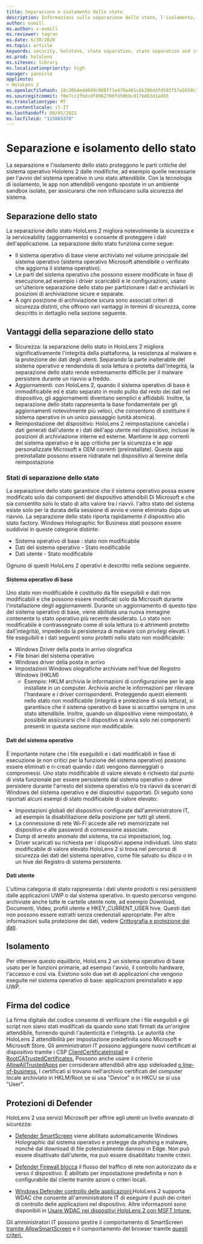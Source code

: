 ```yaml
---
title: Separazione e isolamento dello stato
description: Informazioni sulla separazione dello stato, l'isolamento, la firma del codice e le applicazioni defender HoloLens 2 dispositivo di realtà mista.
author: evmill
ms.author: v-evmill
ms.reviewer: tagran
ms.date: 6/30/2020
ms.topic: article
keywords: security, hololens, state separation, state separation and isolation, hololens 2, hololens2 security, security overview, security architecture, architecture, hololens 2 architecture
ms.prod: hololens
ms.sitesec: library
ms.localizationpriority: high
manager: yannisle
appliesto:
- HoloLens 2
ms.openlocfilehash: 18c30b4edd649c088f71e479a401c8b286ddfd592f57a5659c3c15b3ec9c854f
ms.sourcegitcommit: f8e7cc2fbdcdf8962700fd50b9c017bd83d1ad65
ms.translationtype: MT
ms.contentlocale: it-IT
ms.lasthandoff: 08/05/2021
ms.locfileid: "115665370"
---
```

# <a name="state-separation-and-isolation"></a>Separazione e isolamento dello stato

La separazione e l'isolamento dello stato proteggono le parti critiche del sistema operativo Hololens 2 dalle modifiche, ad esempio quelle necessarie per l'avvio del sistema operativo in uno stato attendibile. Con la tecnologia di isolamento, le app non attendibili vengono spostate in un ambiente sandbox isolato, per assicurarsi che non influiscano sulla sicurezza del sistema.

## <a name="state-separation"></a>Separazione dello stato

La separazione dello stato HoloLens 2 migliora notevolmente la sicurezza e la serviceability (aggiornamento) e consente di proteggere i dati dell'applicazione.  La separazione dello stato funziona come segue:
  * Il sistema operativo di base viene archiviato nel volume principale del sistema operativo (sistema operativo Microsoft attendibile o verificato che aggiorna il sistema operativo).
  * Le parti del sistema operativo che possono essere modificate in fase di esecuzione,ad esempio i driver scaricabili e le configurazioni, usano un'ulteriore separazione dello stato per partizionare i dati e archiviarli in posizioni di archiviazione sicure e separate.
  * A ogni posizione di archiviazione sicura sono associati criteri di sicurezza distinti, che offrono vari vantaggi in termini di sicurezza, come descritto in dettaglio nella sezione seguente.

## <a name="state-separation-benefits"></a>Vantaggi della separazione dello stato

  * Sicurezza: la separazione dello stato in HoloLens 2 migliora significativamente l'integrità della piattaforma, la resistenza al malware e la protezione dei dati degli utenti. Separando la parte inalterabile del sistema operativo e rendendola di sola lettura o protetta dall'integrità, la separazione dello stato rende estremamente difficile per il malware persistere durante un riavvio a freddo. 
  * Aggiornamenti: con HoloLens 2, quando il sistema operativo di base è immodificabile ed è stato separato in modo pulito dal resto dei dati nel dispositivo, gli aggiornamenti diventano semplici e affidabili.  Inoltre, la separazione dello stato rappresenta la base fondamentale per gli aggiornamenti notevolmente più veloci, che consentono di sostituire il sistema operativo in un unico passaggio (unità atomica).
  * Reimpostazione del dispositivo: HoloLens 2 reimpostazione cancella i dati generati dall'utente e i dati dell'app utente nel dispositivo, incluse le posizioni di archiviazione interne ed esterne. Mantiene le app correnti del sistema operativo e le app critiche per la sicurezza e le app personalizzate Microsoft e OEM correnti (preinstallate). Queste app preinstallate possono essere riidratate nel dispositivo al termine della reimpostazione

### <a name="state-separation-states"></a>Stati di separazione dello stato

La separazione dello stato garantisce che il sistema operativo possa essere modificato solo dai componenti del dispositivo attendibili Di Microsoft e che sia consentito solo lo stato di alto valore tra i riavvii. l'altro stato del sistema esiste solo per la durata della sessione di avvio e viene eliminato dopo un riavvio. La separazione dello stato riporta rapidamente il dispositivo allo stato factory. Windows Holographic for Business stati possono essere suddivisi in queste categorie distinte:
  * Sistema operativo di base : stato non modificabile
  * Dati del sistema operativo - Stato modificabile 
  * Dati utente - Stato modificabile

Ognuno di questi HoloLens 2 operativi è descritto nella sezione seguente.

#### <a name="core-operating-system"></a>Sistema operativo di base

Uno stato non modificabile è costituito da file eseguibili e dati non modificabili e che possono essere modificati solo da Microsoft durante l'installazione degli aggiornamenti. Durante un aggiornamento di questo tipo del sistema operativo di base, viene abilitata una nuova immagine contenente lo stato operativo più recente desiderato.
Lo stato non modificabile è contrassegnato come di sola lettura (o è altrimenti protetto dall'integrità), impedendo la persistenza di malware con privilegi elevati. I file eseguibili e i dati seguenti sono protetti nello stato non modificabile:
  * Windows Driver della posta in arrivo olografica
  * File binari del sistema operativo
  * Windows driver della posta in arrivo
  * Impostazioni Windows olografiche archiviate nell'hive del Registro Windows (HKLM)
    * Esempio: HKLM archivia le informazioni di configurazione per le app installate in un computer. Archivia anche le informazioni per rilevare l'hardware e i driver corrispondenti.
Proteggendo questi elementi nello stato non modificabile (integrità e protezione di sola lettura), si garantisce che il sistema operativo di base si accattivi sempre in uno stato attendibile. Inoltre, quando un dispositivo viene reimpostato, è possibile assicurarsi che il dispositivo si avvia solo nei componenti presenti in questa sezione non modificabile. 

#### <a name="operating-system-data"></a>Dati del sistema operativo 

È importante notare che i file eseguibili e i dati modificabili in fase di esecuzione (e non critici per la funzione del sistema operativo) possono essere eliminati e ri-creati quando i dati vengono danneggiati o compromessi. Uno stato modificabile di valore elevato è richiesto dal punto di vista funzionale per essere persistente dal sistema operativo o deve persistere durante l'arresto del sistema operativo e/o tra riavvii da scenari di Windows del sistema operativo e dei dispositivi supportati. Di seguito sono riportati alcuni esempi di stato modificabile di valore elevato:
  * Impostazioni globali del dispositivo configurate dall'amministratore IT, ad esempio la disabilitazione della posizione per tutti gli utenti.
  * La connessione di rete Wi-Fi accede alle reti memorizzate nel dispositivo e alle password di connessione associate.
  * Dump di arresto anomalo del sistema, tra cui impostazioni, log.
  * Driver scaricati su richiesta per i dispositivi appena individuati.
Uno stato modificabile di valore elevato HoloLens 2 si trova nel percorso di sicurezza dei dati del sistema operativo, come file salvato su disco o in un hive del Registro di sistema persistente.

#### <a name="user-data"></a>Dati utente

L'ultima categoria di stato rappresenta i dati utente prodotti o resi persistenti dalle applicazioni UWP o dal sistema operativo. In questo percorso vengono archiviate anche tutte le cartelle utente note, ad esempio Download, Documenti, Video, profili utente e HKEY_CURRENT_USER hive. Questi dati non possono essere estratti senza credenziali appropriate. Per altre informazioni sulla protezione dei dati, vedere [Crittografia e protezione dei dati](security-encryption-data-protection.md).

##  <a name="isolation"></a>Isolamento

Per ottenere questo equilibrio, HoloLens 2 un sistema operativo di base usato per le funzioni primarie, ad esempio l'avvio, il controllo hardware, l'accesso e così via. Esistono solo due set di applicazioni che vengono eseguite nel sistema operativo di base: applicazioni preinstallato e app UWP.

## <a name="code-signing"></a>Firma del codice

La firma digitale del codice consente di verificare che i file eseguibili e gli script non siano stati modificati da quando sono stati firmati da un'origine attendibile, fornendo quindi l'autenticità e l'integrità. Le autorità che HoloLens 2 attendibilità per impostazione predefinita sono Microsoft e Microsoft Store. Gli amministratori IT possono aggiungere nuovi certificati al dispositivo tramite i CSP [ClientCertificateInstall](/windows/client-management/mdm/clientcertificateinstall-csp) e [RootCATrustedCertificates.](/windows/client-management/mdm/rootcacertificates-csp) Possono anche usare il criterio [AllowAllTrustedApps](/windows/client-management/mdm/policy-csp-applicationmanagement#applicationmanagement-allowalltrustedapps) per considerare attendibili altre app sideloaded [o line-of-business.](/intune/apps/lob-apps-windows) I certificati si trovano nell'archivio certificati del computer locale archiviato in HKLM/Root se si usa "Device" o in HKCU se si usa "User".

## <a name="defender-protections"></a>Protezioni di Defender
HoloLens 2 usa servizi Microsoft per offrire agli utenti un livello avanzato di sicurezza:

* [Defender SmartScreen](/windows/security/threat-protection/microsoft-defender-smartscreen/microsoft-defender-smartscreen-overview) viene abilitato automaticamente Windows Holographic dal sistema operativo e protegge da phishing e malware, nonché dal download di file potenzialmente dannosi in Edge. Non può essere disattivato dall'utente, ma può essere disabilitato tramite criteri.

* [Defender Firewall blocca](/windows/security/threat-protection/windows-firewall/windows-firewall-with-advanced-security) il flusso del traffico di rete non autorizzato da e verso il dispositivo. È abilitato per impostazione predefinita e non è configurabile dal cliente tramite azioni o criteri locali. 

* [Windows Defender controllo delle applicazioni:](/windows/security/threat-protection/windows-defender-application-control/wdac-and-applocker-overview)HoloLens 2 supporta WDAC che consente all'amministratore IT di eseguire il push dei criteri di controllo delle applicazioni nel dispositivo. Altre informazioni sono disponibili in [Usare WDAC nei dispositivi HoloLens 2 con MSFT Intune.](/mem/intune/configuration/custom-profile-hololens) 

Gli amministratori IT possono gestire il comportamento di SmartScreen [tramite AllowSmartScreen](/windows/client-management/mdm/policy-csp-browser#browser-allowsmartscreen) e il comportamento del browser tramite [questi criteri.](/windows/client-management/mdm/policy-csps-supported-by-hololens2) 

